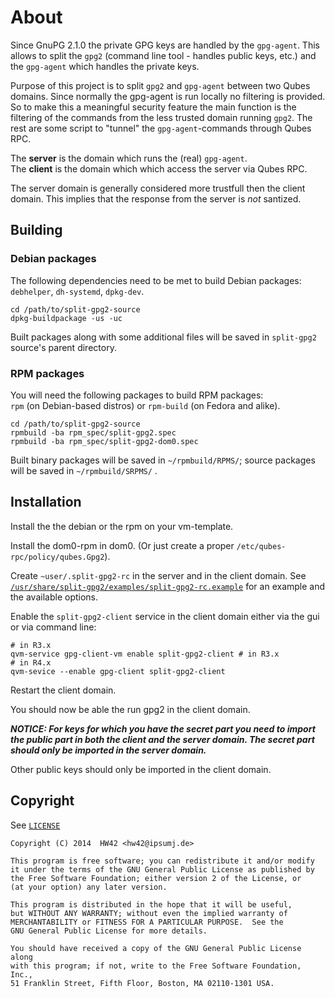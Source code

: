 # About

Since GnuPG 2.1.0 the private GPG keys are handled by the `gpg-agent`. This
allows to split the `gpg2` (command line tool - handles public keys, etc.) and the
`gpg-agent` which handles the private keys.

Purpose of this project is to split `gpg2` and `gpg-agent` between two Qubes domains.
Since normally the gpg-agent is run locally no filtering is provided. So to make this
a meaningful security feature the main function is the filtering of the commands from
the less trusted domain running `gpg2`. The rest are some script to "tunnel" the
`gpg-agent`-commands through Qubes RPC.

The **server** is the domain which runs the (real) `gpg-agent`.  
The **client** is the domain which which access the server via Qubes RPC.

The server domain is generally considered more trustfull then the client domain.
This implies that the response from the server is _not_ santized.


## Building

### Debian packages

The following dependencies need to be met to build Debian packages:  
`debhelper`, `dh-systemd`, `dpkg-dev`.
 
```
cd /path/to/split-gpg2-source
dpkg-buildpackage -us -uc
```

Built packages along with some additional files will be saved in `split-gpg2` source's
parent directory.

### RPM packages

You will need the following packages to build RPM packages:  
`rpm` (on Debian-based distros) or `rpm-build` (on Fedora and alike).

```
cd /path/to/split-gpg2-source
rpmbuild -ba rpm_spec/split-gpg2.spec
rpmbuild -ba rpm_spec/split-gpg2-dom0.spec
```

Built binary packages will be saved in `~/rpmbuild/RPMS/`; source packages will be
saved in `~/rpmbuild/SRPMS/` .

## Installation

Install the the debian or the rpm on your vm-template.

Install the dom0-rpm in dom0. (Or just create a proper
`/etc/qubes-rpc/policy/qubes.Gpg2`).

Create `~user/.split-gpg2-rc` in the server and in the client domain.
See [`/usr/share/split-gpg2/examples/split-gpg2-rc.example`](./split-gpg2-rc.example) for an example and the
available options.

Enable the `split-gpg2-client` service in the client domain either via the gui or
via command line:

```
# in R3.x
qvm-service gpg-client-vm enable split-gpg2-client # in R3.x
# in R4.x
qvm-sevice --enable gpg-client split-gpg2-client
```

Restart the client domain.

You should now be able the run gpg2 in the client domain.

***NOTICE: For keys for which you have the _secret_ part you need to import the _public_
part in both the client and the server domain. The secret part should only be
imported in the server domain.***

Other public keys should only be imported in the client domain.

## Copyright

See [`LICENSE`](./LICENSE)

```
Copyright (C) 2014  HW42 <hw42@ipsumj.de>

This program is free software; you can redistribute it and/or modify
it under the terms of the GNU General Public License as published by
the Free Software Foundation; either version 2 of the License, or
(at your option) any later version.

This program is distributed in the hope that it will be useful,
but WITHOUT ANY WARRANTY; without even the implied warranty of
MERCHANTABILITY or FITNESS FOR A PARTICULAR PURPOSE.  See the
GNU General Public License for more details.

You should have received a copy of the GNU General Public License along
with this program; if not, write to the Free Software Foundation, Inc.,
51 Franklin Street, Fifth Floor, Boston, MA 02110-1301 USA.
```
